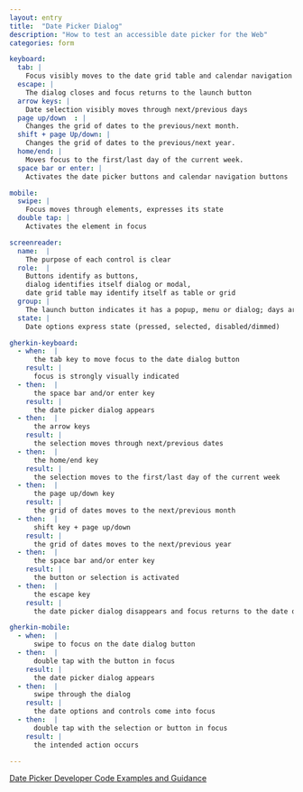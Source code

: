 ```yaml
---
layout: entry
title:  "Date Picker Dialog"
description: "How to test an accessible date picker for the Web"
categories: form

keyboard:
  tab: |
    Focus visibly moves to the date grid table and calendar navigation buttons
  escape: |
    The dialog closes and focus returns to the launch button
  arrow keys: |
    Date selection visibly moves through next/previous days
  page up/down	: | 
    Changes the grid of dates to the previous/next month.
  shift + page Up/down: |
    Changes the grid of dates to the previous/next year.
  home/end: |
    Moves focus to the first/last day of the current week.   
  space bar or enter: |
    Activates the date picker buttons and calendar navigation buttons

mobile:
  swipe: |
    Focus moves through elements, expresses its state
  double tap: |
    Activates the element in focus

screenreader:
  name:  |
    The purpose of each control is clear
  role:  |
    Buttons identify as buttons, 
    dialog identifies itself dialog or modal, 
    date grid table may identify itself as table or grid
  group: |
    The launch button indicates it has a popup, menu or dialog; days are announced with month and year
  state: |
    Date options express state (pressed, selected, disabled/dimmed)

gherkin-keyboard: 
  - when:  |
      the tab key to move focus to the date dialog button
    result: |
      focus is strongly visually indicated
  - then:  |
      the space bar and/or enter key
    result: |
      the date picker dialog appears
  - then:  |
      the arrow keys
    result: |
      the selection moves through next/previous dates
  - then:  |
      the home/end key
    result: |
      the selection moves to the first/last day of the current week
  - then:  |
      the page up/down key
    result: |
      the grid of dates moves to the next/previous month
  - then:  |
      shift key + page up/down
    result: |
      the grid of dates moves to the next/previous year
  - then:  |
      the space bar and/or enter key
    result: |
      the button or selection is activated
  - then:  |
      the escape key
    result: |
      the date picker dialog disappears and focus returns to the date dialog button

gherkin-mobile:
  - when:  |
      swipe to focus on the date dialog button
  - then:  |
      double tap with the button in focus
    result: |
      the date picker dialog appears
  - then:  |
      swipe through the dialog
    result: |
      the date options and controls come into focus
  - then:  |
      double tap with the selection or button in focus
    result: |
      the intended action occurs

---
```

[Date Picker Developer Code Examples and Guidance](/components/date-picker.html)